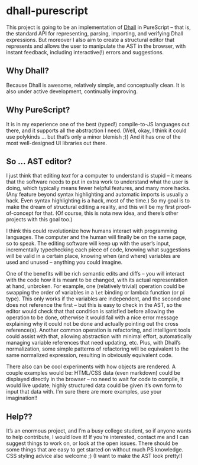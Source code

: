 # dhall-purescript
This project is going to be an implementation of [Dhall](https://github.com/dhall-lang/dhall-lang) in PureScript – that is, the standard API for representing, parsing, importing, and verifying Dhall expressions. But moreover I also aim to create a structural editor that represents and allows the user to manipulate the AST in the browser, with instant feedback, including interactive(!) errors and suggestions.

## Why Dhall?
Because Dhall is awesome, relatively simple, and conceptually clean. It is also under active development, continually improving.

## Why PureScript?
It is in my experience one of the best (typed!) compile-to-JS languages out there, and it supports all the abstraction I need. (Well, okay, I think it could use polykinds ... but that’s only a minor blemish ;)) And it has one of the most well-designed UI libraries out there.

## So ... AST editor?
I just think that editing _text_ for a computer to understand is stupid – it means that the software needs to put in extra work to understand what the user is doing, which typically means fewer helpful features, and many more hacks. (Any feature beyond syntax highlighting and automatic imports is usually a hack. Even syntax highlighting is a hack, most of the time.) So my goal is to make the dream of structural editing a reality, and this will be my first proof-of-concept for that. (Of course, this is nota new idea, and there’s other projects with this goal too.)

I think this could revolutionize how humans interact with programming languages. The computer and the human will finally be on the same page, so to speak. The editing software will keep up with the user’s input, incrementally typechecking each piece of code, knowing what suggestions will be valid in a certain place, knowing when (and where) variables are used and unused – anything you could imagine.

One of the benefits will be rich semantic edits and diffs – you will interact with the code how it is meant to be changed, with its actual representation at hand, unbroken. For example, one (relatively trivial) operation could be swapping the order of variables in a `let` binding or lambda function (or pi type). This only works if the variables are independent, and the second one does not reference the first – but this is easy to check in the AST, so the editor would check that that condition is satisfied before allowing the operation to be done, otherwise it would fail with a nice error message explaining why it could not be done and actually pointing out the cross reference(s). Another common operation is refactoring, and intelligent tools could assist with that, allowing abstraction with minimal effort, automatically managing variable references that need updating, etc. Plus, with Dhall’s normalization, some simple patterns of refactoring will be equivalent to the same normalized expression, resulting in obviously equivalent code.

There also can be cool experiments with how objects are rendered. A couple examples would be: HTML/CSS data (even markdown) could be displayed directly in the browser – no need to wait for code to compile, it would live update; highly structured data could be given it’s own form to input that data with. I‘m sure there are more examples, use your imagination!!

## Help??
It’s an enormous project, and I’m a busy college student, so if anyone wants to help contribute, I would love it! If you’re interested, contact me and I can suggest things to work on, or look at the open issues. There should be some things that are easy to get started on without much PS knowledge. CSS styling advice also welcome ;) (I want to make the AST look pretty!)
